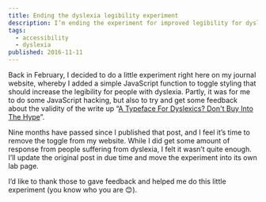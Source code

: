 ```yaml
---
title: Ending the dyslexia legibility experiment
description: I’m ending the experiment for improved legibility for dyslexics
tags:
  - accessibility
  - dyslexia 
published: 2016-11-11
---
```


Back in February, I decided to do a little experiment right here on my journal website, whereby I added a simple JavaScript function to toggle styling that should increase the legibility for people with dyslexia. Partly, it was for me to do some JavaScript hacking, but also to try and get some feedback about the validity of the write up “[A Typeface For Dyslexics? Don't Buy Into The Hype](https://www.fastcodesign.com/3038596/fast-feed/a-typeface-for-dyslexics-dont-buy-into-the-hype)”.

Nine months have passed since I published that post, and I feel it’s time to remove the toggle from my website. While I did get some amount of response from people suffering from dyslexia, I felt it wasn’t quite enough. I’ll update the original post in due time and move the experiment into its own lab page.

I’d like to thank those to gave feedback and helped me do this little experiment (you know who you are 😊).
